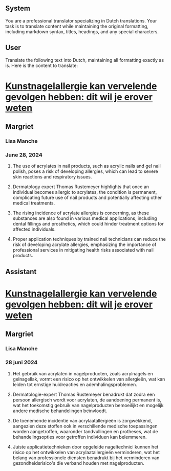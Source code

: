 ## System

You are a professional translator specializing in Dutch translations. 
Your task is to translate content while maintaining the original formatting, including markdown syntax, 
titles, headings, and any special characters.

## User

Translate the following text into Dutch, maintaining all formatting exactly as is.
Here is the content to translate:
# [Kunstnagelallergie kan vervelende gevolgen hebben: dit wil je erover weten](https://advance.lexis.com/api/document?collection=news&id=urn:contentItem:6DYC-JN23-RSR8-R2X0-00000-00&context=1519360)
## Margriet
### Lisa Manche
### June 28, 2024

1. The use of acrylates in nail products, such as acrylic nails and gel nail polish, poses a risk of developing allergies, which can lead to severe skin reactions and respiratory issues.

2. Dermatology expert Thomas Rustemeyer highlights that once an individual becomes allergic to acrylates, the condition is permanent, complicating future use of nail products and potentially affecting other medical treatments.

3. The rising incidence of acrylate allergies is concerning, as these substances are also found in various medical applications, including dental fillings and prosthetics, which could hinder treatment options for affected individuals.

4. Proper application techniques by trained nail technicians can reduce the risk of developing acrylate allergies, emphasizing the importance of professional services in mitigating health risks associated with nail products.

## Assistant

# [Kunstnagelallergie kan vervelende gevolgen hebben: dit wil je erover weten](https://advance.lexis.com/api/document?collection=news&id=urn:contentItem:6DYC-JN23-RSR8-R2X0-00000-00&context=1519360)
## Margriet
### Lisa Manche
### 28 juni 2024

1. Het gebruik van acrylaten in nagelproducten, zoals acrylnagels en gelnagellak, vormt een risico op het ontwikkelen van allergieën, wat kan leiden tot ernstige huidreacties en ademhalingsproblemen.

2. Dermatologie-expert Thomas Rustemeyer benadrukt dat zodra een persoon allergisch wordt voor acrylaten, de aandoening permanent is, wat het toekomstig gebruik van nagelproducten bemoeilijkt en mogelijk andere medische behandelingen beïnvloedt.

3. De toenemende incidentie van acrylaatallergieën is zorgwekkend, aangezien deze stoffen ook in verschillende medische toepassingen worden aangetroffen, waaronder tandvullingen en protheses, wat de behandelingsopties voor getroffen individuen kan belemmeren.

4. Juiste applicatietechnieken door opgeleide nageltechnici kunnen het risico op het ontwikkelen van acrylaatallergieën verminderen, wat het belang van professionele diensten benadrukt bij het verminderen van gezondheidsrisico's die verband houden met nagelproducten.

